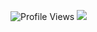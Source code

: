 ![Profile Views](https://komarev.com/ghpvc/?username=Hesalz&label=PROFILE+VIEWS)
![ ](https://i.pinimg.com/originals/8b/99/b7/8b99b769f2be6d3f2ce2a53507781d27.gif)

